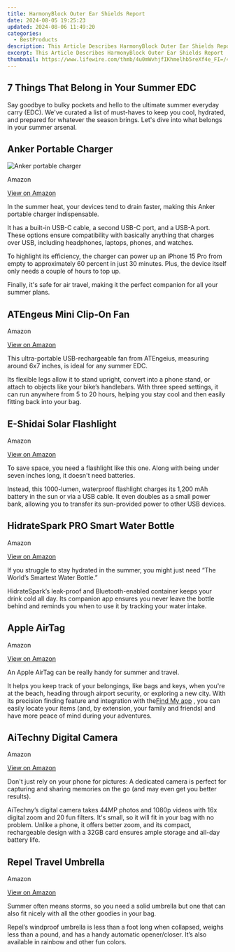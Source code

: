 ```yaml
---
title: HarmonyBlock Outer Ear Shields Report
date: 2024-08-05 19:25:23
updated: 2024-08-06 11:49:20
categories:
  - BestProducts
description: This Article Describes HarmonyBlock Outer Ear Shields Report
excerpt: This Article Describes HarmonyBlock Outer Ear Shields Report
thumbnail: https://www.lifewire.com/thmb/4u0mWvhjfIKhmelhb5reXf4e_FI=/400x300/filters:no_upscale():max_bytes(150000):strip_icc():format(webp)/_hero_SQ_EarDial-5-41638efdbc844775bbe5fc478565243c.JPG
---
```


## 7 Things That Belong in Your Summer EDC

 Say goodbye to bulky pockets and hello to the ultimate summer everyday carry (EDC). We've curated a list of must-haves to keep you cool, hydrated, and prepared for whatever the season brings. Let's dive into what belongs in your summer arsenal.

## Anker Portable Charger

![Anker portable charger](https://www.lifewire.com/thmb/mXasHaH4lCrh-uisrVFphzVu66g=/1500x0/filters:no_upscale():max_bytes(150000):strip_icc():format(webp)/AnkerPortableCharger-a006f4f010034fbb9cae6b62e3ec51e5.jpg)

Amazon

[View on Amazon](https://www.amazon.com/dp/B0CXDXP8VR?tag=lifewire-onsite-prod-20&ascsubtag=8670956%7Cn68483459d5be480d962c586b1e9d8ac008%7C)

 In the summer heat, your devices tend to drain faster, making this Anker portable charger indispensable.

 It has a built-in USB-C cable, a second USB-C port, and a USB-A port. These options ensure compatibility with basically anything that charges over USB, including headphones, laptops, phones, and watches.

 To highlight its efficiency, the charger can power up an iPhone 15 Pro from empty to approximately 60 percent in just 30 minutes. Plus, the device itself only needs a couple of hours to top up.

 Finally, it's safe for air travel, making it the perfect companion for all your summer plans.

## ATEngeus Mini Clip-On Fan

Amazon

[View on Amazon](https://www.amazon.com/dp/B0C3LB5H3N?tag=lifewire-onsite-prod-20&ascsubtag=8670956%7Cn68483459d5be480d962c586b1e9d8ac008%7C)

 This ultra-portable USB-rechargeable fan from ATEngeius, measuring around 6x7 inches, is ideal for any summer EDC.

 Its flexible legs allow it to stand upright, convert into a phone stand, or attach to objects like your bike’s handlebars. With three speed settings, it can run anywhere from 5 to 20 hours, helping you stay cool and then easily fitting back into your bag.

## E-Shidai Solar Flashlight

Amazon

[View on Amazon](https://www.amazon.com/dp/B08ZMW2HJR/?tag=lifewire-onsite-prod-20&ascsubtag=8670956%7Cn68483459d5be480d962c586b1e9d8ac008%7C)

 To save space, you need a flashlight like this one. Along with being under seven inches long, it doesn't need batteries.

 Instead, this 1000-lumen, waterproof flashlight charges its 1,200 mAh battery in the sun or via a USB cable. It even doubles as a small power bank, allowing you to transfer its sun-provided power to other USB devices.

## HidrateSpark PRO Smart Water Bottle

Amazon

[View on Amazon](https://www.amazon.com/dp/B08C1RCNWB?tag=lifewire-onsite-prod-20&ascsubtag=8670956%7Cn68483459d5be480d962c586b1e9d8ac008%7C)

 If you struggle to stay hydrated in the summer, you might just need “The World’s Smartest Water Bottle.”

 HidrateSpark’s leak-proof and Bluetooth-enabled container keeps your drink cold all day. Its companion app ensures you never leave the bottle behind and reminds you when to use it by tracking your water intake.

## Apple AirTag

Amazon

[View on Amazon](https://www.amazon.com/dp/B0932QJ2JZ/?tag=lifewire-onsite-prod-20&ascsubtag=8670956%7Cn68483459d5be480d962c586b1e9d8ac008%7C)

 An Apple AirTag can be really handy for summer and travel.

 It helps you keep track of your belongings, like bags and keys, when you're at the beach, heading through airport security, or exploring a new city. With its precision finding feature and integration with the[Find My app](https://www.lifewire.com/how-to-use-find-my-iphone-to-find-a-lost-stolen-iphone-2000761) , you can easily locate your items (and, by extension, your family and friends) and have more peace of mind during your adventures.

## AiTechny Digital Camera

Amazon

[View on Amazon](https://www.amazon.com/dp/B0CM6L73VQ/?tag=lifewire-onsite-prod-20&ascsubtag=8670956%7Cn68483459d5be480d962c586b1e9d8ac008%7C)

 Don't just rely on your phone for pictures: A dedicated camera is perfect for capturing and sharing memories on the go (and may even get you better results).

 AiTechny’s digital camera takes 44MP photos and 1080p videos with 16x digital zoom and 20 fun filters. It's small, so it will fit in your bag with no problem. Unlike a phone, it offers better zoom, and its compact, rechargeable design with a 32GB card ensures ample storage and all-day battery life.

## Repel Travel Umbrella

Amazon

[View on Amazon](https://www.amazon.com/dp/B0160HYB8S/?tag=lifewire-onsite-prod-20&ascsubtag=8670956%7Cn68483459d5be480d962c586b1e9d8ac008%7C)

 Summer often means storms, so you need a solid umbrella but one that can also fit nicely with all the other goodies in your bag.

 Repel’s windproof umbrella is less than a foot long when collapsed, weighs less than a pound, and has a handy automatic opener/closer. It’s also available in rainbow and other fun colors.



<ins class="adsbygoogle"
     style="display:block"
     data-ad-format="autorelaxed"
     data-ad-client="ca-pub-7571918770474297"
     data-ad-slot="1223367746"></ins>



<ins class="adsbygoogle"
     style="display:block"
     data-ad-client="ca-pub-7571918770474297"
     data-ad-slot="8358498916"
     data-ad-format="auto"
     data-full-width-responsive="true"></ins>
